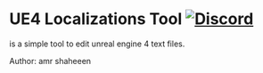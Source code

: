 # UE4 Localizations Tool [![Discord](https://discordapp.com/api/guilds/637265123144237061/widget.png?style=shield)](https://discordapp.com/users/783208164249043005)
is a simple tool to edit unreal engine 4 text files.

Author: amr shaheeen
